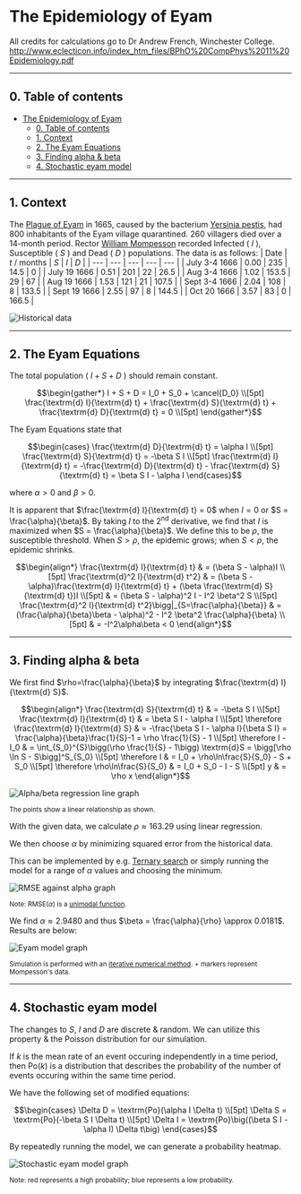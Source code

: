 # The Epidemiology of Eyam

All credits for calculations go to Dr Andrew French, Winchester College.
http://www.eclecticon.info/index_htm_files/BPhO%20CompPhys%2011%20Epidemiology.pdf

---
## 0. Table of contents
- [The Epidemiology of Eyam](#the-epidemiology-of-eyam)
	- [0. Table of contents](#0-table-of-contents)
	- [1. Context](#1-context)
	- [2. The Eyam Equations](#2-the-eyam-equations)
	- [3. Finding alpha \& beta](#3-finding-alpha--beta)
	- [4. Stochastic eyam model](#4-stochastic-eyam-model)

---
## 1. Context
The [Plague of Eyam](https://en.wikipedia.org/wiki/Eyam#1665_plague_outbreak) in 1665, caused by the bacterium [Yersinia pestis](https://en.wikipedia.org/wiki/Yersinia_pestis), had 800 inhabitants of the Eyam village quarantined. 260 villagers died over a 14-month period. Rector [William Mompesson](https://en.wikipedia.org/wiki/William_Mompesson) recorded Infected ( $I$ ), Susceptible ( $S$ ) and Dead ( $D$ ) populations. The data is as follows:
| Date | $t$ / months | $S$ | $I$ | $D$ |
| --- | --- | --- | --- | --- |
| July 3-4 1666 | 0.00 | 235 | 14.5 | 0 |
| July 19 1666 | 0.51 | 201 | 22 | 26.5 |
| Aug 3-4 1666 | 1.02 | 153.5 | 29 | 67 |
| Aug 19 1666 | 1.53 | 121 | 21 | 107.5 |
| Sept 3-4 1666 | 2.04 | 108 | 8 |  133.5 |
| Sept 19 1666 | 2.55 | 97 | 8 | 144.5 |
| Oct 20 1666 | 3.57 | 83 | 0 | 166.5 |

![Historical data](./images/historical.png "Historical data")

---
## 2. The Eyam Equations
The total population ( $I+S+D$ ) should remain constant.
```math
\begin{gather*}
I + S + D = I_0 + S_0 + \cancel{D_0} \\[5pt]
\frac{\textrm{d} I}{\textrm{d} t} + \frac{\textrm{d} S}{\textrm{d} t} + \frac{\textrm{d} D}{\textrm{d} t} = 0 \\[5pt]
\end{gather*}
```

The Eyam Equations state that
```math
\begin{cases}
\frac{\textrm{d} D}{\textrm{d} t} = \alpha I \\[5pt]
\frac{\textrm{d} S}{\textrm{d} t} = -\beta S I \\[5pt]
\frac{\textrm{d} I}{\textrm{d} t} = -\frac{\textrm{d} D}{\textrm{d} t} - \frac{\textrm{d} S}{\textrm{d} t} = \beta S I - \alpha I
\end{cases}
```
where $\alpha > 0$ and $\beta > 0$.

It is apparent that $\frac{\textrm{d} I}{\textrm{d} t} = 0$ when $I = 0$ or $S = \frac{\alpha}{\beta}$. By taking $I$ to the 2<sup>nd</sup> derivative, we find that $I$ is maximized when $S = \frac{\alpha}{\beta}$. We define this to be $\rho$, the susceptible threshold. When $S > \rho$, the epidemic grows; when $S < \rho$, the epidemic shrinks.
```math
\begin{align*}
	\frac{\textrm{d} I}{\textrm{d} t} & = (\beta S - \alpha)I \\[5pt]
	\frac{\textrm{d}^2 I}{\textrm{d} t^2} & = (\beta S - \alpha)\frac{\textrm{d} I}{\textrm{d} t} + (\beta \frac{\textrm{d} S}{\textrm{d} t})I \\[5pt]
		& = (\beta S - \alpha)^2 I - I^2 \beta^2 S \\[5pt]
	\frac{\textrm{d}^2 I}{\textrm{d} t^2}\bigg|_{S=\frac{\alpha}{\beta}} & = (\frac{\alpha}{\beta}\beta - \alpha)^2 - I^2 \beta^2 \frac{\alpha}{\beta} \\[5pt]
		& = -I^2\alpha\beta < 0
\end{align*}
```

---
## 3. Finding alpha & beta
We first find $\rho=\frac{\alpha}{\beta}$ by integrating $\frac{\textrm{d} I}{\textrm{d} S}$.
```math
\begin{align*}
	\frac{\textrm{d} S}{\textrm{d} t} & = -\beta S I \\[5pt]
	\frac{\textrm{d} I}{\textrm{d} t} & = \beta S I - \alpha I \\[5pt]
	\therefore \frac{\textrm{d} I}{\textrm{d} S} & = -\frac{\beta S I - \alpha I}{\beta S I} = \frac{\alpha}{\beta}\frac{1}{S}-1 = \rho \frac{1}{S} - 1 \\[5pt]
	\therefore I - I_0 & = \int_{S_0}^{S}\bigg(\rho \frac{1}{S} - 1\bigg) \textrm{d}S = \bigg[\rho \ln S - S\bigg]^S_{S_0} \\[5pt]
	\therefore I & = I_0 + \rho\ln\frac{S}{S_0} - S + S_0 \\[5pt]
	\therefore \rho\ln\frac{S}{S_0} & = I_0 + S_0 - I - S \\[5pt]
	y & = \rho x
\end{align*}
```

![Alpha/beta regression line graph](./images/ab_regression_line.png "Alpha/beta regression line graph")

<small>The points show a linear relationship as shown.</small>

With the given data, we calculate $\rho \approx 163.29$ using linear regression.

We then choose $\alpha$ by minimizing squared error from the historical data.

This can be implemented by e.g. [Ternary search](https://en.wikipedia.org/wiki/Ternary_search) or simply running the model for a range of $\alpha$ values and choosing the minimum.

![RMSE against alpha graph](./images/rmse_curve.png "RMSE against alpha graph")

<small>Note: $\textrm{RMSE}(\alpha)$ is a [unimodal function](https://en.wikipedia.org/wiki/Unimodality).</small>

We find $\alpha \approx 2.9480$ and thus $\beta = \frac{\alpha}{\rho} \approx 0.0181$. Results are below:

![Eyam model graph](./images/simple_eyam.png "Eyam model graph")

<small>Simulation is performed with an [iterative numerical method](https://en.wikipedia.org/wiki/Euler_method). \+ markers represent Mompesson's data.</small>

---
## 4. Stochastic eyam model
The changes to $S$, $I$ and $D$ are discrete & random. We can utilize this property & the Poisson distribution for our simulation.

If $k$ is the mean rate of an event occuring independently in a time period, then $\textrm{Po}(k)$ is a distribution that describes the probability of the number of events occuring within the same time period.

We have the following set of modified equations:

```math
\begin{cases}
\Delta D = \textrm{Po}(\alpha I \Delta t) \\[5pt]
\Delta S = \textrm{Po}(-\beta S I \Delta t) \\[5pt]
\Delta I = \textrm{Po}\big((\beta S I - \alpha I) \Delta t\big)
\end{cases}
```

By repeatedly running the model, we can generate a probability heatmap.

![Stochastic eyam model graph](./images/stochastic_eyam.png "Stochastic eyam model graph")

<small>Note: red represents a high probability; blue represents a low probability.</small>